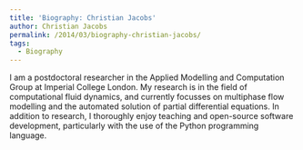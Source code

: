 ```yaml
---
title: 'Biography: Christian Jacobs'
author: Christian Jacobs
permalink: /2014/03/biography-christian-jacobs/
tags:
  - Biography
---
```

I am a postdoctoral researcher in the Applied Modelling and Computation Group at Imperial College London. My research is in the field of computational fluid dynamics, and currently focusses on multiphase flow modelling and the automated solution of partial differential equations. In addition to research, I thoroughly enjoy teaching and open-source software development, particularly with the use of the Python programming language.
